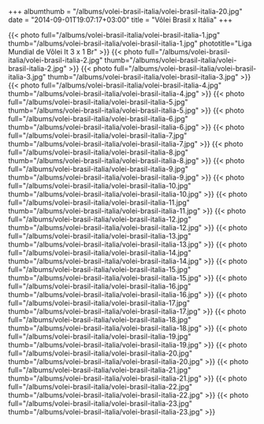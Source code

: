 +++
albumthumb = "/albums/volei-brasil-italia/volei-brasil-italia-20.jpg"
date = "2014-09-01T19:07:17+03:00"
title = "Vôlei Brasil x Itália"
+++

{{< photo full="/albums/volei-brasil-italia/volei-brasil-italia-1.jpg" thumb="/albums/volei-brasil-italia/volei-brasil-italia-1.jpg" 
phototitle="Liga Mundial de Vôlei It 3 x 1 Br" >}}
{{< photo full="/albums/volei-brasil-italia/volei-brasil-italia-2.jpg" 
         thumb="/albums/volei-brasil-italia/volei-brasil-italia-2.jpg"  >}}
{{< photo full="/albums/volei-brasil-italia/volei-brasil-italia-3.jpg" 
         thumb="/albums/volei-brasil-italia/volei-brasil-italia-3.jpg"  >}}
{{< photo full="/albums/volei-brasil-italia/volei-brasil-italia-4.jpg" 
         thumb="/albums/volei-brasil-italia/volei-brasil-italia-4.jpg"  >}}
{{< photo full="/albums/volei-brasil-italia/volei-brasil-italia-5.jpg" 
         thumb="/albums/volei-brasil-italia/volei-brasil-italia-5.jpg"  >}}
{{< photo full="/albums/volei-brasil-italia/volei-brasil-italia-6.jpg" 
         thumb="/albums/volei-brasil-italia/volei-brasil-italia-6.jpg"  >}}
{{< photo full="/albums/volei-brasil-italia/volei-brasil-italia-7.jpg" 
         thumb="/albums/volei-brasil-italia/volei-brasil-italia-7.jpg"  >}}
{{< photo full="/albums/volei-brasil-italia/volei-brasil-italia-8.jpg" 
         thumb="/albums/volei-brasil-italia/volei-brasil-italia-8.jpg"  >}}
{{< photo full="/albums/volei-brasil-italia/volei-brasil-italia-9.jpg" 
         thumb="/albums/volei-brasil-italia/volei-brasil-italia-9.jpg"  >}}
{{< photo full="/albums/volei-brasil-italia/volei-brasil-italia-10.jpg" 
         thumb="/albums/volei-brasil-italia/volei-brasil-italia-10.jpg"  >}}
{{< photo full="/albums/volei-brasil-italia/volei-brasil-italia-11.jpg" 
         thumb="/albums/volei-brasil-italia/volei-brasil-italia-11.jpg"  >}}
{{< photo full="/albums/volei-brasil-italia/volei-brasil-italia-12.jpg" 
         thumb="/albums/volei-brasil-italia/volei-brasil-italia-12.jpg"  >}}
{{< photo full="/albums/volei-brasil-italia/volei-brasil-italia-13.jpg" 
         thumb="/albums/volei-brasil-italia/volei-brasil-italia-13.jpg"  >}}
{{< photo full="/albums/volei-brasil-italia/volei-brasil-italia-14.jpg" 
         thumb="/albums/volei-brasil-italia/volei-brasil-italia-14.jpg"  >}}
{{< photo full="/albums/volei-brasil-italia/volei-brasil-italia-15.jpg" 
         thumb="/albums/volei-brasil-italia/volei-brasil-italia-15.jpg"  >}}
{{< photo full="/albums/volei-brasil-italia/volei-brasil-italia-16.jpg" 
         thumb="/albums/volei-brasil-italia/volei-brasil-italia-16.jpg"  >}}
{{< photo full="/albums/volei-brasil-italia/volei-brasil-italia-17.jpg" 
         thumb="/albums/volei-brasil-italia/volei-brasil-italia-17.jpg"  >}}
{{< photo full="/albums/volei-brasil-italia/volei-brasil-italia-18.jpg" 
         thumb="/albums/volei-brasil-italia/volei-brasil-italia-18.jpg"  >}}
{{< photo full="/albums/volei-brasil-italia/volei-brasil-italia-19.jpg" 
         thumb="/albums/volei-brasil-italia/volei-brasil-italia-19.jpg"  >}}
{{< photo full="/albums/volei-brasil-italia/volei-brasil-italia-20.jpg" 
         thumb="/albums/volei-brasil-italia/volei-brasil-italia-20.jpg"  >}}
{{< photo full="/albums/volei-brasil-italia/volei-brasil-italia-21.jpg" 
         thumb="/albums/volei-brasil-italia/volei-brasil-italia-21.jpg"  >}}
{{< photo full="/albums/volei-brasil-italia/volei-brasil-italia-22.jpg" 
         thumb="/albums/volei-brasil-italia/volei-brasil-italia-22.jpg"  >}}
{{< photo full="/albums/volei-brasil-italia/volei-brasil-italia-23.jpg" 
         thumb="/albums/volei-brasil-italia/volei-brasil-italia-23.jpg"  >}}
